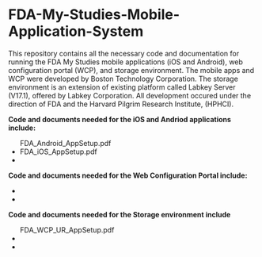 # FDA-My-Studies-Mobile-Application-System
This repository contains all the necessary code and documentation for running the FDA My Studies mobile applications (iOS and Android), web configuration 
portal (WCP), and storage environment. The mobile apps and WCP were developed by Boston Technology Corporation. 
The storage environment is an extension of existing platform called Labkey Server (V17.1), offered by Labkey Corporation. All development occured under the 
direction of FDA and the Harvard Pilgrim Research Institute, (HPHCI).

<b>Code and documents needed for the iOS and Andriod applications include:</b>
<ul>FDA_Android_AppSetup.pdf
<li>FDA_iOS_AppSetup.pdf
<li>
</ul>

<b>Code and documents needed for the Web Configuration Portal include:</b>
<ul>
<li>
<li>
</ul>

<b>Code and documents needed for the Storage environment include</b>
<ul>FDA_WCP_UR_AppSetup.pdf
<li>
<li>
</ul>


